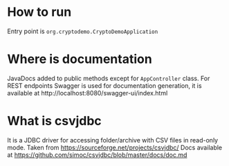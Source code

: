 # How to run
Entry point is `org.cryptodemo.CryptoDemoApplication`

# Where is documentation
JavaDocs added to public methods except for `AppController` class.
For REST endpoints Swagger is used for documentation generation, it is available at http://localhost:8080/swagger-ui/index.html

# What is csvjdbc
It is a JDBC driver for accessing folder/archive with CSV files in read-only mode. 
Taken from https://sourceforge.net/projects/csvjdbc/ 
Docs available at https://github.com/simoc/csvjdbc/blob/master/docs/doc.md